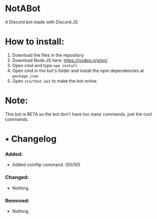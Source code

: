 # NotABot
A Discord bot made with Discord.JS
# How to install:
1. Download the files in the repository 
2. Download Node.JS here: https://nodejs.org/en/
3. Open cmd and type `npm install`
4. Open cmd in the bot's folder and install the npm dependencies at `package.json`
5. Open `startbot.bat` to make the bot online.
# Note:
This bot is BETA so the bot don't have too many commands, just the cool commands.
# • Changelog
### Added:
+ Added coinflip command. (50/50)
### Changed:
+ Nothing.
### Removed:
+ Nothing.
